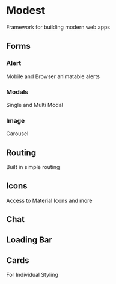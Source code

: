 # Modest
Framework for building modern web apps

## Forms

### Alert
Mobile and Browser animatable alerts

### Modals
Single and Multi Modal

### Image
Carousel

## Routing
Built in simple routing

## Icons
Access to Material Icons and more

## Chat

## Loading Bar

## Cards
For Individual Styling

